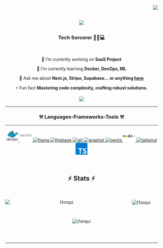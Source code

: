 <img align="right" src="https://visitor-badge.laobi.icu/badge?page_id=salesp07.salesp07" />

<h1 align="center">
    <img src="https://readme-typing-svg.herokuapp.com/?font=Righteous&size=35&center=true&vCenter=true&width=500&height=70&duration=4000&lines=Hi+There!+👋;+I'm+Torqui+Redouane!;" />
</h1>
<h3 align="center">Tech Sorcerer 🧙‍♂️💻</h3>

<div align="center">


<p align="left"> <a href="https://twittvOps, ML**er.com/" target="blank"><img src="https://img.shields.io/twitter/follow/?logo=twitter&style=for-the-badge" alt="" /></a> </p>

 🔭 I’m currently working on **SaaS Project**

 🤯 I’m currently learning **Docker, DevOps, ML**

 💬 Ask me about **Next.js, Stripe, Supabase... or anything [here](https://github.com/torqui1)**

 ⚡ Fun fact **Mastering code complexity, crafting robust solutions.**

</div>

<div align="center"> 
  <a href="mailto:redoune220@gmail.com">
    <img src="https://img.shields.io/badge/Gmail-333333?style=for-the-badge&logo=gmail&logoColor=red" />
  </a>
</div>

 <hr/>

<h3 align="center">⚒️ Languages-Frameworks-Tools ⚒️</h3>

<hr/>
<p align="center"> 
<a href="https://www.docker.com/" target="_blank" rel="noreferrer"> <img src="https://raw.githubusercontent.com/devicons/devicon/master/icons/docker/docker-original-wordmark.svg" alt="docker" width="40" height="40"/> </a> <a href="https://expressjs.com" target="_blank" rel="noreferrer"> <img src="https://raw.githubusercontent.com/devicons/devicon/master/icons/express/express-original-wordmark.svg" alt="express" width="40" height="40"/> </a> <a href="https://www.figma.com/" target="_blank" rel="noreferrer"> <img src="https://www.vectorlogo.zone/logos/figma/figma-icon.svg" alt="figma" width="40" height="40"/> </a> <a href="https://firebase.google.com/" target="_blank" rel="noreferrer"> <img src="https://www.vectorlogo.zone/logos/firebase/firebase-icon.svg" alt="firebase" width="40" height="40"/> </a> <a href="https://git-scm.com/" target="_blank" rel="noreferrer"> <img src="https://www.vectorlogo.zone/logos/git-scm/git-scm-icon.svg" alt="git" width="40" height="40"/> </a> <a href="https://graphql.org" target="_blank" rel="noreferrer"> <img src="https://www.vectorlogo.zone/logos/graphql/graphql-icon.svg" alt="graphql" width="40" height="40"/> </a> <a href="https://nextjs.org/" target="_blank" rel="noreferrer"> <img src="https://cdn.worldvectorlogo.com/logos/nextjs-2.svg" alt="nextjs" width="40" height="40"/> </a> <a href="https://nodejs.org" target="_blank" rel="noreferrer"> <img src="https://raw.githubusercontent.com/devicons/devicon/master/icons/nodejs/nodejs-original-wordmark.svg" alt="nodejs" width="40" height="40"/> </a> <a href="https://tailwindcss.com/" target="_blank" rel="noreferrer"> <img src="https://www.vectorlogo.zone/logos/tailwindcss/tailwindcss-icon.svg" alt="tailwind" width="40" height="40"/> </a> <a href="https://www.typescriptlang.org/" target="_blank" rel="noreferrer"> <img src="https://raw.githubusercontent.com/devicons/devicon/master/icons/typescript/typescript-original.svg" alt="typescript" width="40" height="40"/> </a> </p>
<br>

<h2 align="center">⚡ Stats ⚡</h2>
<br>
<div align="center">
    <p><img width=390 align="left" src="https://github-readme-streak-stats.herokuapp.com/?user=t1orqui&" alt="t1orqui" /></p>

  <p>&nbsp;<img width=390 align="center"  src="https://github-readme-stats.vercel.app/api?username=t1orqui&show_icons=true&locale=en" alt="t1orqui" /></p>

<br/>
<p><img width=390 src="https://github-readme-stats.vercel.app/api/top-langs?username=t1orqui&show_icons=true&locale=en&layout=compact" alt="t1orqui" /></p>
</div>



<br/><br/>

<hr/>


